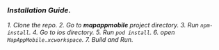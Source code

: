 ### _Installation Guide._

_1. Clone the repo._
_2. Go to **mapappmobile** project directory._
_3. Run `npm-install`._
_4. Go to ios directory._
_5. Run `pod install`._
_6. open `MapAppMobile.xcworkspace`._
_7. Build and Run._
